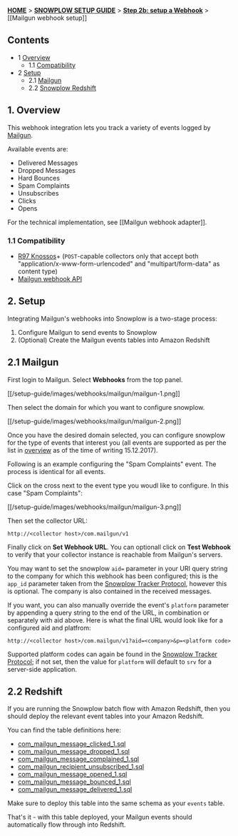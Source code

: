 <a name="top" />

[**HOME**](Home) > [**SNOWPLOW SETUP GUIDE**](Setting-up-Snowplow) > [**Step 2b: setup a Webhook**](Setting-up-a-webhook) > [[Mailgun webhook setup]]

## Contents

- 1 [Overview](#overview)
  - 1.1 [Compatibility](#compat)
- 2 [Setup](#setup)
  - 2.1 [Mailgun](#setup-mailgun)
  - 2.2 [Snowplow Redshift](#setup-redshift)

<a name="overview" />

## 1. Overview

This webhook integration lets you track a variety of events logged by [Mailgun][mailgun-website].

Available events are:

- Delivered Messages
- Dropped Messages
- Hard Bounces
- Spam Complaints
- Unsubscribes
- Clicks
- Opens

For the technical implementation, see [[Mailgun webhook adapter]].

<a name="compat" />

### 1.1 Compatibility

* [R97 Knossos][r97]+ (`POST`-capable collectors only that accept both "application/x-www-form-urlencoded" and "multipart/form-data" as content type)
* [Mailgun webhook API][mailgun-webhooks]

<a name="setup" />

## 2. Setup

Integrating Mailgun's webhooks into Snowplow is a two-stage process:

1. Configure Mailgun to send events to Snowplow
2. (Optional) Create the Mailgun events tables into Amazon Redshift

<a name="setup-mailgun" />

## 2.1 Mailgun

First login to Mailgun. Select **Webhooks** from the top panel.

[[/setup-guide/images/webhooks/mailgun/mailgun-1.png]]

Then select the domain for which you want to configure snowplow.

[[/setup-guide/images/webhooks/mailgun/mailgun-2.png]]

Once you have the desired domain selected, you can configure snowplow for the type of events that interest you (all events are supported as per the list in [overview](#overview) as of the time of writing 15.12.2017).

Following is an example configuring the "Spam Complaints" event. The process is identical for all events.

Click on the cross next to the event type you woudl like to configure. In this case "Spam Complaints":

[[/setup-guide/images/webhooks/mailgun/mailgun-3.png]]

Then set the collector URL:

```
http://<collector host>/com.mailgun/v1
```

Finally click on **Set Webhook URL**. You can optionall click on **Test Webhook** to verify that your collector instance is reachable from Mailgun's servers.

You may want to set the snowplow `aid=` parameter in your URI query string to the company for which this webhook has been configured; this is the `app_id` parameter taken from the [Snowplow Tracker Protocol][tracker-protocol], however this is optional. The company is also contained in the received messages.

If you want, you can also manually override the event's `platform` parameter by appending a query string to the end of the URL, in combination or separately with aid above. Here is what the final URL would look like for a configured aid and platfrom:

```
http://<collector host>/com.mailgun/v1?aid=<company>&p=<platform code>
```


Supported platform codes can again be found in the [Snowplow Tracker Protocol][tracker-protocol]; if not set, then the value for `platform` will default to `srv` for a server-side application.

<a name="setup-redshift" />

## 2.2 Redshift

If you are running the Snowplow batch flow with Amazon Redshift, then you should deploy the relevant event tables into your Amazon Redshift.

You can find the table definitions here:

* [com_mailgun_message_clicked_1.sql][message_clicked_1_sql]
* [com_mailgun_message_dropped_1.sql][message_dropped_1_sql]
* [com_mailgun_message_complained_1.sql][message_complained_1_sql]
* [com_mailgun_recipient_unsubscribed_1.sql][recipient_unsubscribed_1_sql]
* [com_mailgun_message_opened_1.sql][message_opened_1_sql]
* [com_mailgun_message_bounced_1.sql][message_bounced_1_sql]
* [com_mailgun_message_delivered_1.sql][message_delivered_1_sql]

Make sure to deploy this table into the same schema as your `events` table.

That's it - with this table deployed, your Mailgun events should automatically flow through into Redshift.

[mailgun-website]: http://Mailgun.com/
[mailgun-webhooks]: http://apidocs.Mailgun.com/webhooks/
[r97]: https://github.com/snowplow/snowplow/releases/tag/r97-knossos
[tracker-protocol]: https://github.com/snowplow/snowplow/wiki/snowplow-tracker-protocol#1-common-parameters-platform-and-event-independent

[message_clicked_1_sql]: https://github.com/snowplow/iglu-central/blob/master/sql/com.mailgun/message_clicked_1.sql
[message_dropped_1_sql]: https://github.com/snowplow/iglu-central/blob/master/sql/com.mailgun/message_dropped_1.sql
[message_complained_1_sql]: https://github.com/snowplow/iglu-central/blob/master/sql/com.mailgun/message_complained_1.sql
[recipient_unsubscribed_1_sql]: https://github.com/snowplow/iglu-central/blob/master/sql/com.mailgun/recipient_unsubscribed_1.sql
[message_opened_1_sql]: https://github.com/snowplow/iglu-central/blob/master/sql/com.mailgun/message_opened_1.sql
[message_bounced_1_sql]: https://github.com/snowplow/iglu-central/blob/master/sql/com.mailgun/message_bounced_1.sql
[message_delivered_1_sql]: https://github.com/snowplow/iglu-central/blob/master/sql/com.mailgun/message_delivered_1.sql
